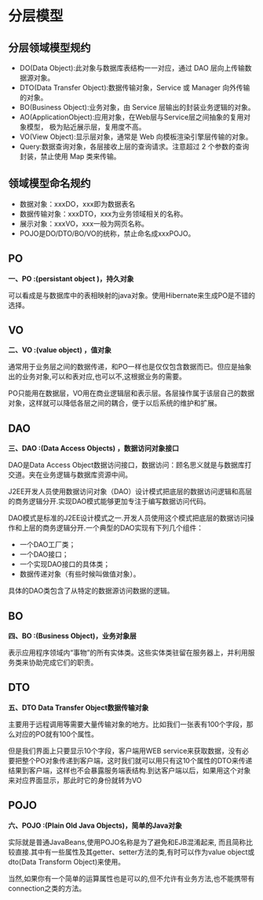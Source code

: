 # 分层模型

## 分层领域模型规约

- DO(Data Object):此对象与数据库表结构一一对应，通过 DAO 层向上传输数据源对象。
- DTO(Data Transfer Object):数据传输对象，Service 或 Manager 向外传输的对象。
- BO(Business Object):业务对象，由 Service 层输出的封装业务逻辑的对象。
- AO(ApplicationObject):应用对象，在Web层与Service层之间抽象的复用对象模型， 极为贴近展示层，复用度不高。
- VO(View Object):显示层对象，通常是 Web 向模板渲染引擎层传输的对象。
- Query:数据查询对象，各层接收上层的查询请求。注意超过 2 个参数的查询封装，禁止使用 Map 类来传输。

## 领域模型命名规约

- 数据对象：xxxDO，xxx即为数据表名
- 数据传输对象：xxxDTO，xxx为业务领域相关的名称。
- 展示对象：xxxVO，xxx一般为网页名称。
- POJO是DO/DTO/BO/VO的统称，禁止命名成xxxPOJO。

## PO

**一、PO :(persistant object )，持久对象**

可以看成是与数据库中的表相映射的java对象。使用Hibernate来生成PO是不错的选择。

## VO

**二、VO :(value object) ，值对象**

通常用于业务层之间的数据传递，和PO一样也是仅仅包含数据而已。但应是抽象出的业务对象,可以和表对应,也可以不,这根据业务的需要。

PO只能用在数据层，VO用在商业逻辑层和表示层。各层操作属于该层自己的数据对象，这样就可以降低各层之间的耦合，便于以后系统的维护和扩展。

## DAO

**三、DAO :(Data Access Objects) ，数据访问对象接口**

DAO是Data Access Object数据访问接口，数据访问：顾名思义就是与数据库打交道。夹在业务逻辑与数据库资源中间。

J2EE开发人员使用数据访问对象（DAO）设计模式把底层的数据访问逻辑和高层的商务逻辑分开.实现DAO模式能够更加专注于编写数据访问代码。

DAO模式是标准的J2EE设计模式之一.开发人员使用这个模式把底层的数据访问操作和上层的商务逻辑分开.一个典型的DAO实现有下列几个组件：

- 一个DAO工厂类；
- 一个DAO接口；
- 一个实现DAO接口的具体类；
- 数据传递对象（有些时候叫做值对象）。

具体的DAO类包含了从特定的数据源访问数据的逻辑。

## BO

**四、BO :(Business Object)，业务对象层**

表示应用程序领域内“事物”的所有实体类。这些实体类驻留在服务器上，并利用服务类来协助完成它们的职责。

## DTO

**五、DTO Data Transfer Object数据传输对象**

主要用于远程调用等需要大量传输对象的地方。比如我们一张表有100个字段，那么对应的PO就有100个属性。

但是我们界面上只要显示10个字段，客户端用WEB service来获取数据，没有必要把整个PO对象传递到客户端，这时我们就可以用只有这10个属性的DTO来传递结果到客户端，这样也不会暴露服务端表结构.到达客户端以后，如果用这个对象来对应界面显示，那此时它的身份就转为VO

## POJO

**六、POJO :(Plain Old Java Objects)，简单的Java对象**

实际就是普通JavaBeans,使用POJO名称是为了避免和EJB混淆起来, 而且简称比较直接.其中有一些属性及其getter、setter方法的类,有时可以作为value object或dto(Data Transform Object)来使用。

当然,如果你有一个简单的运算属性也是可以的,但不允许有业务方法,也不能携带有connection之类的方法。